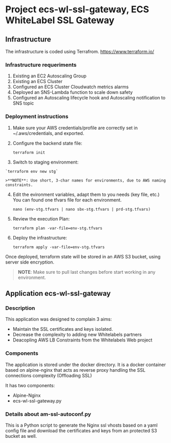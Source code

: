 # Project ecs-wl-ssl-gateway, ECS WhiteLabel SSL Gateway

## Infrastructure
The infrastructure is coded using Terrafrom. https://www.terraform.io/

### Infrastructure requeriments
  1. Existing an EC2 Autoscaling Group
  2. Existing an ECS Cluster
  3. Configured an ECS Cluster Cloudwatch metrics alarms
  4. Deployed an SNS-Lambda function to scale down safety
  5. Configured an Autoscaling lifecycle hook and Autoscaling notification to SNS topic

### Deployment instructions
  1. Make sure your AWS credentials/profile are correctly set in ~/.aws/credentials, and exported.
  2. Configure the backend state file:

      `terraform init`

  3. Switch to staging environment:

    `terraform env new stg`

    >**NOTE**: Use short, 3-char names for environments, due to AWS naming constraints.

  4. Edit the evironment variables, adapt them to you needs (key file, etc.)
     You can found one tfvars file for each environment.

      `nano (env-stg.tfvars | nano sbx-stg.tfvars | prd-stg.tfvars)`

  5. Review the execution Plan:

      `terraform plan -var-file=env-stg.tfvars`

  6. Deploy the infrastructure:

      `terraform apply -var-file=env-stg.tfvars`

  Once deployed, terraform state will be stored in an AWS S3 bucket, using server side encryption.

  >**NOTE**: Make sure to pull last changes before start working in any environment.

## Application ecs-wl-ssl-gateway

### Description
This application was designed to complain 3 aims:
  - Maintain the SSL certificates and keys isolated.
  - Decrease the complexity to adding new Whitelabels partners
  - Deacopling AWS LB Constraints from the Whitelabels Web project

### Components
The application is stored under the docker directory. It is a docker container based on alpine-nginx that acts as reverse proxy handling the SSL connections complexity (Offloading SSL)

It has two components:
  - Alpine-Nginx
  - ecs-wl-ssl-gateway.py

### Details about am-ssl-autoconf.py
This is a Python script to generate the Nginx ssl vhosts based on a yaml config file and download the certificates and keys from an protected S3 bucket as well.
